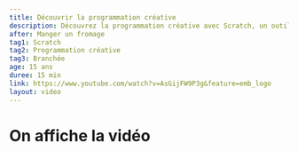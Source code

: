 ```yaml
---
title: Découvrir la programmation créative
description: Découvrez la programmation créative avec Scratch, un outil accessible à tous et toutes pour comprendre le code et libérer vos créations, mettez en scène vos propres histoires et apprenez à coder des petits jeux vidéo.
after: Manger un fromage
tag1: Scratch
tag2: Programmation créative
tag3: Branchée
age: 15 ans     
duree: 15 min 
link: https://www.youtube.com/watch?v=AsGijFW9P3g&feature=emb_logo
layout: video
---
```

# On affiche la vidéo